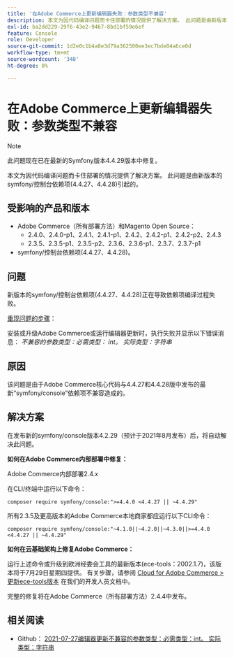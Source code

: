 ```yaml
---
title: '在Adobe Commerce上更新编辑器失败：参数类型不兼容'
description: 本文为因代码编译问题而卡住部署的情况提供了解决方案。 此问题是由新版本的symfony/控制台依赖项(4.4.27、4.4.28)引起的。
exl-id: ba2dd229-29f6-43e2-9467-8bd1bf59e6ef
feature: Console
role: Developer
source-git-commit: 1d2e0c1b4a8e3d79a362500ee3ec7bde84a6ce0d
workflow-type: tm+mt
source-wordcount: '348'
ht-degree: 0%

---
```


# 在Adobe Commerce上更新编辑器失败：参数类型不兼容

>[!NOTE]
>
>此问题现在已在最新的Symfony版本4.4.29版本中修复。

本文为因代码编译问题而卡住部署的情况提供了解决方案。 此问题是由新版本的symfony/控制台依赖项(4.4.27、4.4.28)引起的。

## 受影响的产品和版本

* Adobe Commerce（所有部署方法）和Magento Open Source：
   * 2.4.0、2.4.0-p1、2.4.1、2.4.1-p1、2.4.2、2.4.2-p1、2.4.2-p2、2.4.3
   * 2.3.5、2.3.5-p1、2.3.5-p2、2.3.6、2.3.6-p1、2.3.7、2.3.7-p1
* symfony/控制台依赖项(4.4.27、4.4.28)。

## 问题

新版本的symfony/控制台依赖项(4.4.27、4.4.28)正在导致依赖项编译过程失败。

<u>重现问题的步骤</u>：

安装或升级Adobe Commerce或运行编辑器更新时，执行失败并显示以下错误消息：
*不兼容的参数类型：必需类型： int。 实际类型：字符串*

## 原因

该问题是由于Adobe Commerce核心代码与4.4.27和4.4.28版中发布的最新“symfony/console”依赖项不兼容造成的。

## 解决方案

在发布新的symfony/console版本4.2.29（预计于2021年8月发布）后，将自动解决此问题。

**如何在Adobe Commerce内部部署中修复：**

Adobe Commerce内部部署2.4.x

在CLI/终端中运行以下命令：

``composer require symfony/console:">=4.4.0 <4.4.27 || ~4.4.29"``

所有2.3.5及更高版本的Adobe Commerce本地商家都应运行以下CLI命令：

``composer require symfony/console:"~4.1.0||~4.2.0||~4.3.0||>=4.4.0 <4.4.27 || ~4.4.29"``

**如何在云基础架构上修复Adobe Commerce：**

运行上述命令或升级到欧洲经委会工具的最新版本(ece-tools：2002.1.7)，该版本将于7月29日星期四提供。 有关步骤，请参阅 [Cloud for Adobe Commerce >更新ece-tools版本](https://devdocs.magento.com/cloud/project/ece-tools-update.html) 在我们的开发人员文档中。

完整的修复将在Adobe Commerce（所有部署方法）2.4.4中发布。

## 相关阅读

* Github： [2021-07-27编辑器更新不兼容的参数类型：必需类型：int。 实际类型：字符串](https://github.com/magento/magento2/issues/33595)
